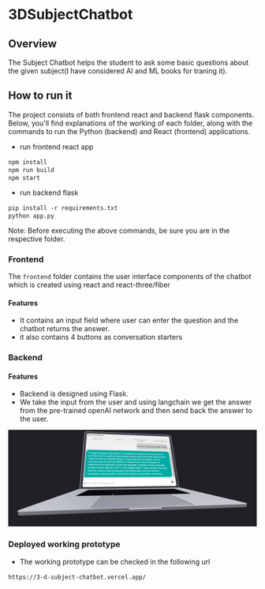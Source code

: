 # 3DSubjectChatbot

## Overview
The Subject Chatbot helps the student to ask some basic questions about the given subject(I have considered AI and ML books for traning it).

## How to run it
The project consists of both frontend react and backend flask components. Below, you'll find explanations of the working of each folder, along with the commands to run the Python (backend) and React (frontend) applications.

- run frontend react app
``` 
npm install
npm run build
npm start 
```

- run backend flask
```
pip install -r requirements.txt
python app.py
```
Note: Before executing the above commands, be sure you are in the respective folder.

### Frontend
The `frontend` folder contains the user interface components of the chatbot which is created using react and react-three/fiber

#### Features
- It contains an input field where user can enter the question and the chatbot returns the answer.
- it also contains 4 buttons as conversation starters

### Backend
#### Features
- Backend is designed using Flask.
- We take the input from the user and using langchain we get the answer from the pre-trained openAI network and then send back the answer to the user.


![image](frontend/ui.JPG)



### Deployed working prototype
- The working prototype can be checked in the following url
``` 
https://3-d-subject-chatbot.vercel.app/
```
